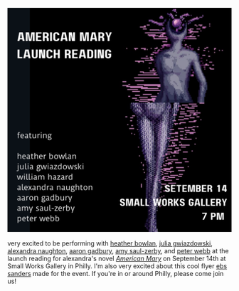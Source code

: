 ![American Mary](pics/240809.png 'American Mary')

very excited to be performing with [heather bowlan](https://www.heatherbowlan.com/), [julia gwiazdowski](https://voicemailpoems.org/2023/11/04/queer-rom-com-after-wes-craven/), [alexandra naughton](https://www.alexandranaughton.com/), [aaron gadbury](https://withsoundsin.wordpress.com/), [amy saul-zerby](https://www.amysaulzerby.com/), and [peter webb](https://www.phillyvoice.com/the-sopranos-poetry-reading-potluck-costumes-new-jersey-philly/) at the launch reading for alexandra's novel *[American Mary](https://alexandranaughton.gumroad.com/l/americanmary)* on September 14th at Small Works Gallery in Philly. I'm also very excited about this cool flyer [ebs sanders](https://www.eebbss.com/) made for the event. If you're in or around Philly, please come join us!